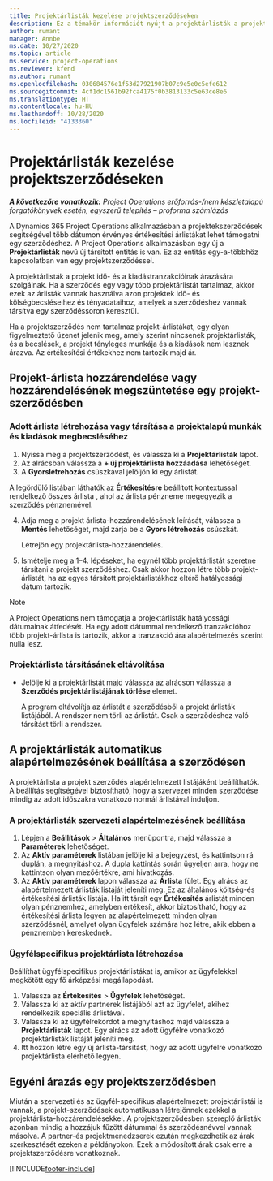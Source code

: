 ```yaml
---
title: Projektárlisták kezelése projektszerződéseken
description: Ez a témakör információt nyújt a projektárlisták a projektszerződéseken való kezeléséről.
author: rumant
manager: Annbe
ms.date: 10/27/2020
ms.topic: article
ms.service: project-operations
ms.reviewer: kfend
ms.author: rumant
ms.openlocfilehash: 030684576e1f53d27921907b07c9e5e0c5efe612
ms.sourcegitcommit: 4cf1dc1561b92fca4175f0b3813133c5e63ce8e6
ms.translationtype: HT
ms.contentlocale: hu-HU
ms.lasthandoff: 10/28/2020
ms.locfileid: "4133360"
---
```

# <a name="manage-project-price-lists-on-project-contracts"></a>Projektárlisták kezelése projektszerződéseken

_**A következőre vonatkozik:** Project Operations erőforrás-/nem készletalapú forgatókönyvek esetén, egyszerű telepítés – proforma számlázás_

A Dynamics 365 Project Operations alkalmazásban a projektekszerződések segítségével több dátumon érvényes értékesítési árlistákat lehet támogatni egy szerződéshez. A Project Operations alkalmazásban egy új a **Projektárlisták** nevű új társított entitás is van. Ez az entitás egy-a-többhöz kapcsolatban van egy projektszerződéssel.

A projektárlisták a projekt idő- és a kiadástranzakcióinak árazására szolgálnak. Ha a szerződés egy vagy több projektárlistát tartalmaz, akkor ezek az árlisták vannak használva azon projektek idő- és kölségbecsléseihez és tényadataihoz, amelyek a szerződéshez vannak társítva egy szerződéssoron keresztül.

Ha a projektszerződés nem tartalmaz projekt-árlistákat, egy olyan figyelmeztető üzenet jelenik meg, amely szerint nincsenek projektárlisták, és a becslések, a projekt tényleges munkája és a kiadások nem lesznek árazva. Az értékesítési értékekhez nem tartozik majd ár.

## <a name="associate-or-unassociate-a-project-price-list-on-a-project-contract"></a>Projekt-árlista hozzárendelése vagy hozzárendelésének megszüntetése egy projekt-szerződésben

### <a name="create-or-associate-a-specific-price-list-for-estimating-project-based-work-and-expenses"></a>Adott árlista létrehozása vagy társítása a projektalapú munkák és kiadások megbecsléséhez

1. Nyissa meg a projektszerződést, és válassza ki a **Projektárlisták** lapot.
2. Az alrácsban válassza a **+ új projektárlista hozzáadása** lehetőséget.
3. A **Gyorslétrehozás** csúszkával jelöljön ki egy árlistát. 

  A legördülő listában láthatók az **Értékesítésre** beállított kontextussal rendelkező összes árlista , ahol az árlista pénzneme megegyezik a szerződés pénznemével.
  
4. Adja meg a projekt árlista-hozzárendelésének leírását, válassza a **Mentés** lehetőséget, majd zárja be a **Gyors létrehozás** csúszkát.

   Létrejön egy projektárlista-hozzárendelés.
   
5. Ismételje meg a 1–4. lépéseket, ha egynél több projektárlistát szeretne társítani a projekt szerződéshez. Csak akkor hozzon létre több projekt-árlistát, ha az egyes társított projektárlistákhoz eltérő hatályossági dátum tartozik.

> [!NOTE]
> A Project Operations nem támogatja a projektárlisták hatályossági dátumainak átfedését. Ha egy adott dátummal rendelkező tranzakcióhoz több projekt-árlista is tartozik, akkor a tranzakció ára alapértelmezés szerint nulla lesz.

### <a name="remove-a-project-price-list-association"></a>Projektárlista társításánek eltávolítása

- Jelölje ki a projektárlistát majd válassza az alrácson válassza a **Szerződés projektárlistájának törlése** elemet. 

  A program eltávolítja az árlistát a szerződésből a projekt árlisták listájából. A rendszer nem törli az árlistát. Csak a szerződéshez való társítást törli a rendszer.

## <a name="set-up-automatic-defaulting-of-project-price-lists-on-a-contract"></a>A projektárlisták automatikus alapértelmezésének beállítása a szerződésen

A projektárlista a projekt szerződés alapértelmezett listájáként beállíthatók. A beállítás segítségével biztosítható, hogy a szervezet minden szerződése mindig az adott időszakra vonatkozó normál árlistával induljon.

### <a name="set-up-the-organizational-default-for-project-price-lists"></a>A projektárlisták szervezeti alapértelmezésének beállítása

1. Lépjen a **Beállítások** > **Általános** menüpontra, majd válassza a **Paraméterek** lehetőséget.
2. Az **Aktív paraméterek** listában jelölje ki a bejegyzést, és kattintson rá duplán, a megnyitáshoz. A dupla kattintás során ügyeljen arra, hogy ne kattintson olyan mezőértékre, ami hivatkozás. 
3. Az **Aktív paraméterek** lapon válassza az **Árlista** fület. Egy alrács az alapértelmezett árlisták listáját jeleníti meg. Ez az általános költség-és értékesítési árlisták listája. Ha itt társít egy **Értékesítés** árlistát minden olyan pénznemhez, amelyben értékesít, akkor biztosítható, hogy az értékesítési árlista legyen az alapértelmezett minden olyan szerződésnél, amelyet olyan ügyfelek számára hoz létre, akik ebben a pénznemben kereskednek.

### <a name="set-up-a-customer-specific-project-price-list"></a>Ügyfélspecifikus projektárlista létrehozása

Beállíthat ügyfélspecifikus projektárlistákat is, amikor az ügyfelekkel megkötött egy fő árképzési megállapodást.

1. Válassza az **Értékesítés** > **Ügyfelek** lehetőséget.
2. Válassza ki az aktív partnerek listájából azt az ügyfelet, akihez rendelkezik speciális árlistával.
3. Válassza ki az ügyfélrekordot a megnyitáshoz majd válassza a **Projektárlisták** lapot. Egy alrács az adott ügyfélre vonatkozó projektárlisták listáját jeleníti meg. 
4. Itt hozzon létre egy új árlista-társítást, hogy az adott ügyfélre vonatkozó projektárlista elérhető legyen.

## <a name="custom-pricing-on-a-project-contract"></a>Egyéni árazás egy projektszerződésben

Miután a szervezeti és az ügyfél-specifikus alapértelmezett projektárlistái is vannak, a projekt-szerződések automatikusan létrejönnek ezekkel a projektárlista-hozzárendelésekkel. A projektszerződésben szereplő árlisták azonban mindig a hozzájuk fűzött dátummal és szerződésnévvel vannak másolva. A partner-és projektmenedzserek ezután megkezdhetik az árak szerkesztését ezeken a példányokon. Ezek a módosított árak csak erre a projektszerződésre vonatkoznak.


[!INCLUDE[footer-include](../includes/footer-banner.md)]